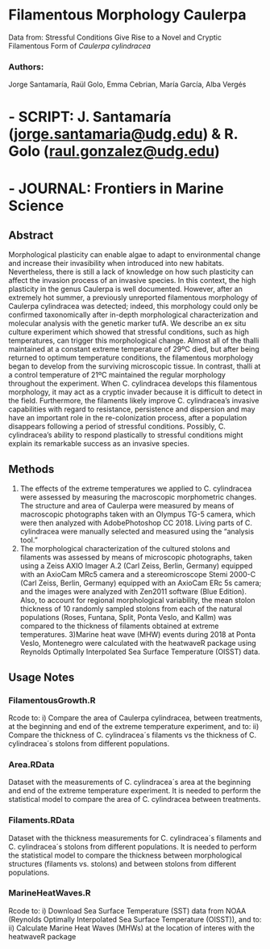 # Filamentous Morphology Caulerpa
Data from: Stressful Conditions Give Rise to a Novel and Cryptic Filamentous Form of <i>Caulerpa cylindracea</i>

### Authors:
Jorge Santamaría, Raül Golo, Emma Cebrian, María García, Alba Vergés


# - SCRIPT: J. Santamaría (jorge.santamaria@udg.edu) & R. Golo (raul.gonzalez@udg.edu)
# - JOURNAL: Frontiers in Marine Science

## Abstract

Morphological plasticity can enable algae to adapt to environmental change and increase their invasibility when introduced into new habitats. Nevertheless, there is still a lack of knowledge on how such plasticity can affect the invasion process of an invasive species. In this context, the high plasticity in the genus Caulerpa is well documented. However, after an extremely hot summer, a previously unreported filamentous morphology of Caulerpa cylindracea was detected; indeed, this morphology could only be confirmed taxonomically after in-depth morphological characterization and molecular analysis with the genetic marker tufA. We describe an ex situ culture experiment which showed that stressful conditions, such as high temperatures, can trigger this morphological change. Almost all of the thalli maintained at a constant extreme temperature of 29ºC died, but after being returned to optimum temperature conditions, the filamentous morphology began to develop from the surviving microscopic tissue. In contrast, thalli at a control temperature of 21ºC maintained the regular morphology throughout the experiment. When C. cylindracea develops this filamentous morphology, it may act as a cryptic invader because it is difficult to detect in the field. Furthermore, the filaments likely improve C. cylindracea’s invasive capabilities with regard to resistance, persistence and dispersion and may have an important role in the re-colonization process, after a population disappears following a period of stressful conditions. Possibly, C. cylindracea’s ability to respond plastically to stressful conditions might explain its remarkable success as an invasive species.

## Methods

1) The effects of the extreme temperatures we applied to C. cylindracea were assessed by measuring the macroscopic morphometric changes. The structure and area of Caulerpa were measured by means of macroscopic photographs taken with an Olympus TG-5 camera, which were then analyzed with AdobePhotoshop CC 2018. Living parts of C. cylindracea were manually selected and measured using the “analysis tool.”
2) The morphological characterization of the cultured stolons and filaments was assessed by means of microscopic photographs, taken using a Zeiss AXIO Imager A.2 (Carl Zeiss, Berlin, Germany) equipped with an AxioCam MRc5 camera and a stereomicroscope Stemi 2000-C (Carl Zeiss, Berlin, Germany) equipped with an AxioCam ERc 5s camera; and the images were analyzed with Zen2011 software (Blue Edition). Also, to account for regional morphological variability, the mean stolon thickness of 10 randomly sampled stolons from each of the natural populations (Roses, Funtana, Split, Ponta Veslo, and Kallm) was compared to the thickness of filaments obtained at extreme temperatures.
3)Marine heat wave (MHW) events during 2018 at Ponta Veslo, Montenegro were calculated with the heatwaveR package using Reynolds Optimally Interpolated Sea Surface Temperature (OISST) data.

## Usage Notes

### FilamentousGrowth.R
Rcode to: i) Compare the area of Caulerpa cylindracea, between treatments, at the beginning and end of the extreme temperature experiment, and to: ii) Compare the thickness of C. cylindracea´s filaments vs the thickness of C. cylindracea´s stolons from different populations.

### Area.RData
Dataset with the measurements of C. cylindracea´s area at the beginning and end of the extreme temperature experiment. It is needed to perform the statistical model to compare the area of C. cylindracea between treatments.

### Filaments.RData
Dataset with the thickness measurements for C. cylindracea´s filaments and C. cylindracea´s stolons from different populations. It is needed to perform the statistical model to compare the thickness between morphological structures (filaments vs. stolons) and between stolons from different populations.

### MarineHeatWaves.R
Rcode to: i) Download Sea Surface Temperature (SST) data from NOAA (Reynolds Optimally Interpolated Sea Surface Temperature (OISST)), and to: ii) Calculate Marine Heat Waves (MHWs) at the location of interes with the heatwaveR package

